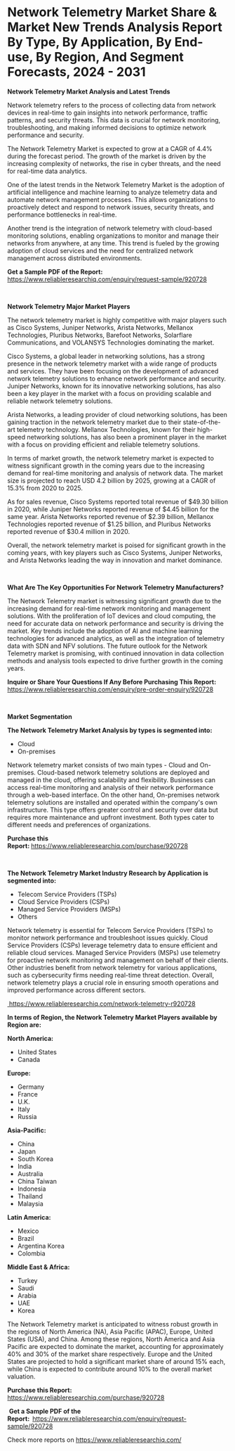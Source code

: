 <p><h1>Network Telemetry Market Share & Market New Trends Analysis Report By Type, By Application, By End-use, By Region, And Segment Forecasts, 2024 - 2031</h1></p><p><strong>Network Telemetry Market Analysis and Latest Trends</strong></p>
<p><p>Network telemetry refers to the process of collecting data from network devices in real-time to gain insights into network performance, traffic patterns, and security threats. This data is crucial for network monitoring, troubleshooting, and making informed decisions to optimize network performance and security.</p><p>The Network Telemetry Market is expected to grow at a CAGR of 4.4% during the forecast period. The growth of the market is driven by the increasing complexity of networks, the rise in cyber threats, and the need for real-time data analytics.</p><p>One of the latest trends in the Network Telemetry Market is the adoption of artificial intelligence and machine learning to analyze telemetry data and automate network management processes. This allows organizations to proactively detect and respond to network issues, security threats, and performance bottlenecks in real-time.</p><p>Another trend is the integration of network telemetry with cloud-based monitoring solutions, enabling organizations to monitor and manage their networks from anywhere, at any time. This trend is fueled by the growing adoption of cloud services and the need for centralized network management across distributed environments.</p></p>
<p><strong>Get a Sample PDF of the Report:&nbsp;</strong> <a href="https://www.reliableresearchiq.com/enquiry/request-sample/920728">https://www.reliableresearchiq.com/enquiry/request-sample/920728</a></p>
<p>&nbsp;</p>
<p><strong>Network Telemetry Major Market Players</strong></p>
<p><p>The network telemetry market is highly competitive with major players such as Cisco Systems, Juniper Networks, Arista Networks, Mellanox Technologies, Pluribus Networks, Barefoot Networks, Solarflare Communications, and VOLANSYS Technologies dominating the market. </p><p>Cisco Systems, a global leader in networking solutions, has a strong presence in the network telemetry market with a wide range of products and services. They have been focusing on the development of advanced network telemetry solutions to enhance network performance and security. Juniper Networks, known for its innovative networking solutions, has also been a key player in the market with a focus on providing scalable and reliable network telemetry solutions.</p><p>Arista Networks, a leading provider of cloud networking solutions, has been gaining traction in the network telemetry market due to their state-of-the-art telemetry technology. Mellanox Technologies, known for their high-speed networking solutions, has also been a prominent player in the market with a focus on providing efficient and reliable telemetry solutions.</p><p>In terms of market growth, the network telemetry market is expected to witness significant growth in the coming years due to the increasing demand for real-time monitoring and analysis of network data. The market size is projected to reach USD 4.2 billion by 2025, growing at a CAGR of 15.3% from 2020 to 2025.</p><p>As for sales revenue, Cisco Systems reported total revenue of $49.30 billion in 2020, while Juniper Networks reported revenue of $4.45 billion for the same year. Arista Networks reported revenue of $2.39 billion, Mellanox Technologies reported revenue of $1.25 billion, and Pluribus Networks reported revenue of $30.4 million in 2020.</p><p>Overall, the network telemetry market is poised for significant growth in the coming years, with key players such as Cisco Systems, Juniper Networks, and Arista Networks leading the way in innovation and market dominance.</p></p>
<p>&nbsp;</p>
<p><strong>What Are The Key Opportunities For Network Telemetry Manufacturers?</strong></p>
<p><p>The Network Telemetry market is witnessing significant growth due to the increasing demand for real-time network monitoring and management solutions. With the proliferation of IoT devices and cloud computing, the need for accurate data on network performance and security is driving the market. Key trends include the adoption of AI and machine learning technologies for advanced analytics, as well as the integration of telemetry data with SDN and NFV solutions. The future outlook for the Network Telemetry market is promising, with continued innovation in data collection methods and analysis tools expected to drive further growth in the coming years.</p></p>
<p><strong>Inquire or Share Your Questions If Any Before Purchasing This Report:</strong> <a href="https://www.reliableresearchiq.com/enquiry/pre-order-enquiry/920728">https://www.reliableresearchiq.com/enquiry/pre-order-enquiry/920728</a></p>
<p>&nbsp;</p>
<p><strong>Market Segmentation</strong></p>
<p><strong>The Network Telemetry Market Analysis by types is segmented into:</strong></p>
<p><ul><li>Cloud</li><li>On-premises</li></ul></p>
<p><p>Network telemetry market consists of two main types - Cloud and On-premises. Cloud-based network telemetry solutions are deployed and managed in the cloud, offering scalability and flexibility. Businesses can access real-time monitoring and analysis of their network performance through a web-based interface. On the other hand, On-premises network telemetry solutions are installed and operated within the company's own infrastructure. This type offers greater control and security over data but requires more maintenance and upfront investment. Both types cater to different needs and preferences of organizations.</p></p>
<p><strong>Purchase this Report:&nbsp;</strong><a href="https://www.reliableresearchiq.com/purchase/920728">https://www.reliableresearchiq.com/purchase/920728</a></p>
<p>&nbsp;</p>
<p><strong>The Network Telemetry Market Industry Research by Application is segmented into:</strong></p>
<p><ul><li>Telecom Service Providers (TSPs)</li><li>Cloud Service Providers (CSPs)</li><li>Managed Service Providers (MSPs)</li><li>Others</li></ul></p>
<p><p>Network telemetry is essential for Telecom Service Providers (TSPs) to monitor network performance and troubleshoot issues quickly. Cloud Service Providers (CSPs) leverage telemetry data to ensure efficient and reliable cloud services. Managed Service Providers (MSPs) use telemetry for proactive network monitoring and management on behalf of their clients. Other industries benefit from network telemetry for various applications, such as cybersecurity firms needing real-time threat detection. Overall, network telemetry plays a crucial role in ensuring smooth operations and improved performance across different sectors.</p></p>
<p><a href="https://www.reliableresearchiq.com/network-telemetry-r920728">&nbsp;https://www.reliableresearchiq.com/network-telemetry-r920728</a></p>
<p><strong>In terms of Region, the Network Telemetry Market Players available by Region are:</strong></p>
<p>
    <p> <strong> North America: </strong>
        <ul>
            <li>United States</li>
            <li>Canada</li>
        </ul>
        </p> 
    <p> <strong> Europe: </strong>
        <ul>
            <li>Germany</li>
            <li>France</li>
            <li>U.K.</li>
            <li>Italy</li>
            <li>Russia</li>
        </ul>
        </p> 
    <p> <strong> Asia-Pacific: </strong>
        <ul>
            <li>China</li>
            <li>Japan</li>
            <li>South Korea</li>
            <li>India</li>
            <li>Australia</li>
            <li>China Taiwan</li>
            <li>Indonesia</li>
            <li>Thailand</li>
            <li>Malaysia</li>
        </ul>
        </p> 
    <p> <strong> Latin America: </strong>
        <ul>
            <li>Mexico</li>
            <li>Brazil</li>
            <li>Argentina Korea</li>
            <li>Colombia</li>
        </ul>
        </p> 
    <p> <strong> Middle East & Africa: </strong>
        <ul>
            <li>Turkey</li>
            <li>Saudi</li>
            <li>Arabia</li>
            <li>UAE</li>
            <li>Korea</li>
        </ul>
    </p>
    </p>
<p><p>The Network Telemetry market is anticipated to witness robust growth in the regions of North America (NA), Asia Pacific (APAC), Europe, United States (USA), and China. Among these regions, North America and Asia Pacific are expected to dominate the market, accounting for approximately 40% and 30% of the market share respectively. Europe and the United States are projected to hold a significant market share of around 15% each, while China is expected to contribute around 10% to the overall market valuation.</p></p>
<p><strong>Purchase this Report: </strong><a href="https://www.reliableresearchiq.com/purchase/920728">https://www.reliableresearchiq.com/purchase/920728</a></p>
<p>&nbsp;<strong>Get a Sample PDF of the Report:&nbsp;&nbsp;</strong><a href="https://www.reliableresearchiq.com/enquiry/request-sample/920728">https://www.reliableresearchiq.com/enquiry/request-sample/920728</a></p>
<p><strong></strong></p>
<p>Check more reports on <a href="https://www.reliableresearchiq.com/">https://www.reliableresearchiq.com/</a></p>